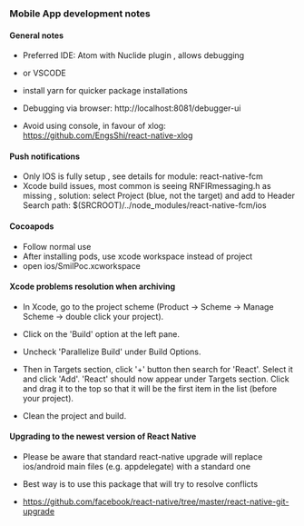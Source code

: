 ### Mobile App development notes



#### General notes

* Preferred IDE: Atom with Nuclide plugin , allows debugging
* or VSCODE
* install yarn for quicker package installations
* Debugging via browser: http://localhost:8081/debugger-ui

* Avoid using console, in favour of xlog: https://github.com/EngsShi/react-native-xlog


#### Push notifications

* Only IOS is fully setup , see details for module: react-native-fcm
* Xcode build issues, most common is seeing RNFIRmessaging.h as missing , solution: select Project (blue, not the target) and add to Header Search path: $(SRCROOT)/../node_modules/react-native-fcm/ios

#### Cocoapods

* Follow normal use
* After installing pods, use xcode workspace instead of project
* open ios/SmilPoc.xcworkspace



#### Xcode problems resolution when archiving


- In Xcode, go to the project scheme (Product -> Scheme -> Manage Scheme -> double click your project).

- Click on the 'Build' option at the left pane.

- Uncheck 'Parallelize Build' under Build Options.

- Then in Targets section, click '+' button then search for 'React'. Select it and click 'Add'.
'React' should now appear under Targets section. Click and drag it to the top so that it will be the first item in the list (before your project).

- Clean the project and build.



#### Upgrading to the newest version of React Native

* Please be aware that standard react-native upgrade will replace ios/android main files (e.g. appdelegate) with a standard one

* Best way is to use this package that will try to resolve conflicts
* https://github.com/facebook/react-native/tree/master/react-native-git-upgrade
